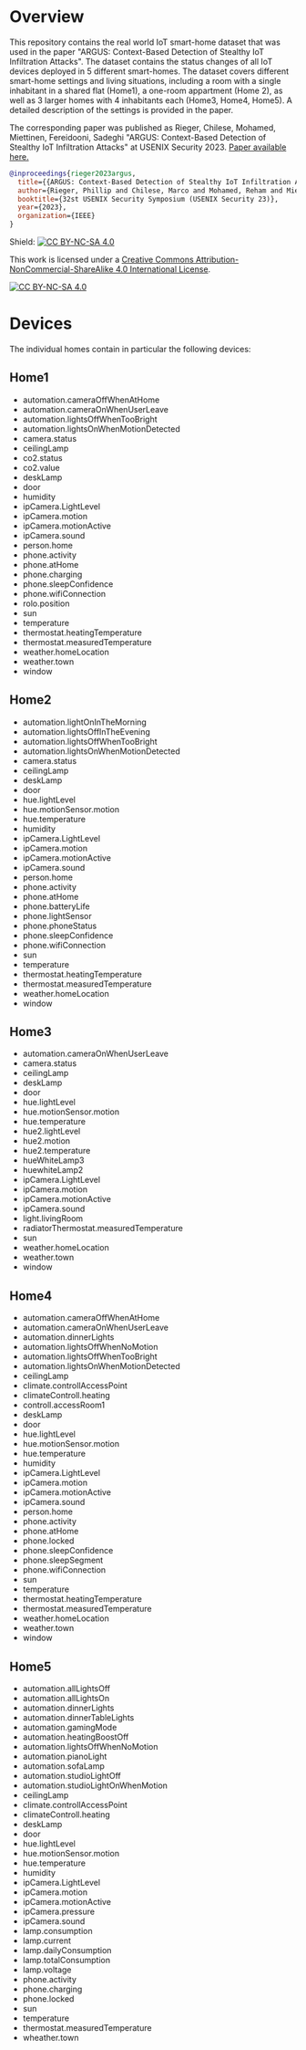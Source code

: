 # Overview
This repository contains the real world IoT smart-home dataset that was used in the paper "ARGUS: Context-Based Detection of Stealthy IoT Infiltration Attacks". The dataset contains the status changes of all IoT devices deployed in 5 different smart-homes.
The dataset covers different smart-home settings and living situations, including a room with a single inhabitant in a shared flat (Home1), a one-room appartment (Home 2), as well as 3 larger homes with 4 inhabitants each (Home3, Home4, Home5). A detailed description of the settings is provided in the paper.

The corresponding paper was published as Rieger, Chilese, Mohamed, Miettinen, Fereidooni, Sadeghi "ARGUS: Context-Based Detection of Stealthy IoT Infiltration Attacks" at USENIX Security 2023.  [Paper available here.](https://arxiv.org/abs/2302.07589)

```bibtex
@inproceedings{rieger2023argus,
  title={{ARGUS: Context-Based Detection of Stealthy IoT Infiltration Attacks}},
  author={Rieger, Phillip and Chilese, Marco and Mohamed, Reham and Miettinen, Markus and Fereidooni, Hossein and Sadeghi, Ahmad-Reza},
  booktitle={32st USENIX Security Symposium (USENIX Security 23)},
  year={2023},
  organization={IEEE}
}
```

Shield: [![CC BY-NC-SA 4.0][cc-by-nc-sa-shield]][cc-by-nc-sa]

This work is licensed under a
[Creative Commons Attribution-NonCommercial-ShareAlike 4.0 International License][cc-by-nc-sa].

[![CC BY-NC-SA 4.0][cc-by-nc-sa-image]][cc-by-nc-sa]

[cc-by-nc-sa]: http://creativecommons.org/licenses/by-nc-sa/4.0/
[cc-by-nc-sa-image]: https://licensebuttons.net/l/by-nc-sa/4.0/88x31.png
[cc-by-nc-sa-shield]: https://img.shields.io/badge/License-CC%20BY--NC--SA%204.0-lightgrey.svg

# Devices
The individual homes contain in particular the following devices:

## Home1
* automation.cameraOffWhenAtHome
* automation.cameraOnWhenUserLeave
* automation.lightsOffWhenTooBright
* automation.lightsOnWhenMotionDetected
* camera.status
* ceilingLamp
* co2.status
* co2.value
* deskLamp
* door
* humidity
* ipCamera.LightLevel
* ipCamera.motion
* ipCamera.motionActive
* ipCamera.sound
* person.home
* phone.activity
* phone.atHome
* phone.charging
* phone.sleepConfidence
* phone.wifiConnection
* rolo.position
* sun
* temperature
* thermostat.heatingTemperature
* thermostat.measuredTemperature
* weather.homeLocation
* weather.town
* window

## Home2
* automation.lightOnInTheMorning
* automation.lightsOffInTheEvening
* automation.lightsOffWhenTooBright
* automation.lightsOnWhenMotionDetected
* camera.status
* ceilingLamp
* deskLamp
* door
* hue.lightLevel
* hue.motionSensor.motion
* hue.temperature
* humidity
* ipCamera.LightLevel
* ipCamera.motion
* ipCamera.motionActive
* ipCamera.sound
* person.home
* phone.activity
* phone.atHome
* phone.batteryLife
* phone.lightSensor
* phone.phoneStatus
* phone.sleepConfidence
* phone.wifiConnection
* sun
* temperature
* thermostat.heatingTemperature
* thermostat.measuredTemperature
* weather.homeLocation
* window

## Home3
* automation.cameraOnWhenUserLeave
* camera.status
* ceilingLamp
* deskLamp
* door
* hue.lightLevel
* hue.motionSensor.motion
* hue.temperature
* hue2.lightLevel
* hue2.motion
* hue2.temperature
* hueWhiteLamp3
* huewhiteLamp2
* ipCamera.LightLevel
* ipCamera.motion
* ipCamera.motionActive
* ipCamera.sound
* light.livingRoom
* radiatorThermostat.measuredTemperature
* sun
* weather.homeLocation
* weather.town
* window

## Home4
* automation.cameraOffWhenAtHome
* automation.cameraOnWhenUserLeave
* automation.dinnerLights
* automation.lightsOffWhenNoMotion
* automation.lightsOffWhenTooBright
* automation.lightsOnWhenMotionDetected
* ceilingLamp
* climate.controllAccessPoint
* climateControll.heating
* controll.accessRoom1
* deskLamp
* door
* hue.lightLevel
* hue.motionSensor.motion
* hue.temperature
* humidity
* ipCamera.LightLevel
* ipCamera.motion
* ipCamera.motionActive
* ipCamera.sound
* person.home
* phone.activity
* phone.atHome
* phone.locked
* phone.sleepConfidence
* phone.sleepSegment
* phone.wifiConnection
* sun
* temperature
* thermostat.heatingTemperature
* thermostat.measuredTemperature
* weather.homeLocation
* weather.town
* window

## Home5
* automation.allLightsOff
* automation.allLightsOn
* automation.dinnerLights
* automation.dinnerTableLights
* automation.gamingMode
* automation.heatingBoostOff
* automation.lightsOffWhenNoMotion
* automation.pianoLight
* automation.sofaLamp
* automation.studioLightOff
* automation.studioLightOnWhenMotion
* ceilingLamp
* climate.controllAccessPoint
* climateControll.heating
* deskLamp
* door
* hue.lightLevel
* hue.motionSensor.motion
* hue.temperature
* humidity
* ipCamera.LightLevel
* ipCamera.motion
* ipCamera.motionActive
* ipCamera.pressure
* ipCamera.sound
* lamp.consumption
* lamp.current
* lamp.dailyConsumption
* lamp.totalConsumption
* lamp.voltage
* phone.activity
* phone.charging
* phone.locked
* sun
* temperature
* thermostat.measuredTemperature
* wheather.town
